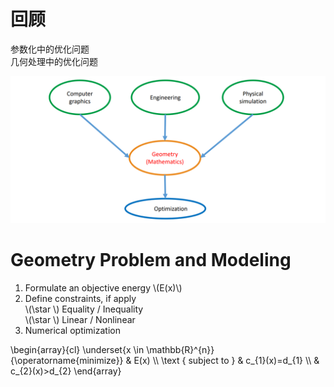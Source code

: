 # 回顾

参数化中的优化问题  
几何处理中的优化问题   

![](../assets/优化2.png)   


# Geometry Problem and Modeling    

1. Formulate an objective energy \\(E(x)\\)    
2. Define constraints, if apply      
\\(\star \\) Equality / Inequality    
\\(\star \\) Linear / Nonlinear    
3. Numerical optimization     

\begin{array}{cl}
\underset{x \in \mathbb{R}^{n}}{\operatorname{minimize}} & E(x) \\\\
\text { subject to } & c_{1}(x)=d_{1} \\\\
& c_{2}(x)>d_{2}
\end{array}



